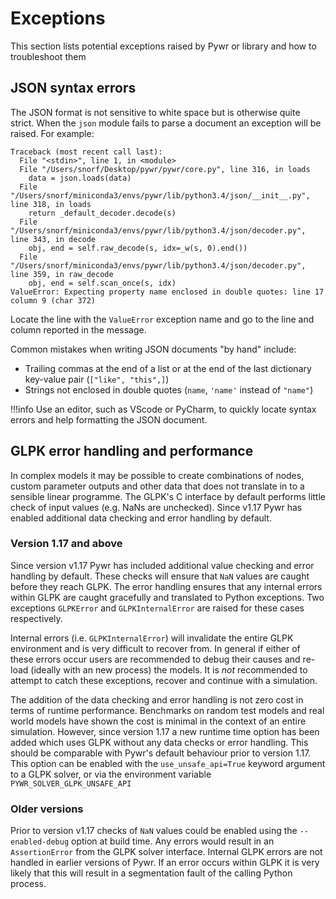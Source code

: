 # Exceptions
This section lists potential exceptions raised by Pywr or library and how to troubleshoot them

## JSON syntax errors
The JSON format is not sensitive to white space but is otherwise quite strict. 
When the `json` module fails to parse a document an exception will be raised. For example:

    Traceback (most recent call last):
      File "<stdin>", line 1, in <module>
      File "/Users/snorf/Desktop/pywr/pywr/core.py", line 316, in loads
        data = json.loads(data)
      File "/Users/snorf/miniconda3/envs/pywr/lib/python3.4/json/__init__.py", line 318, in loads
        return _default_decoder.decode(s)
      File "/Users/snorf/miniconda3/envs/pywr/lib/python3.4/json/decoder.py", line 343, in decode
        obj, end = self.raw_decode(s, idx=_w(s, 0).end())
      File "/Users/snorf/miniconda3/envs/pywr/lib/python3.4/json/decoder.py", line 359, in raw_decode
        obj, end = self.scan_once(s, idx)
    ValueError: Expecting property name enclosed in double quotes: line 17 column 9 (char 372)

Locate the line with the `ValueError` exception name and go to the line and column reported in the message.

Common mistakes when writing JSON documents "by hand" include:

- Trailing commas at the end of a list or at the end of the last dictionary key-value pair (`["like", "this",]`)
- Strings not enclosed in double quotes (`name`, `'name'` instead of `"name"`)

!!!info
    Use an editor, such as VScode or PyCharm, to quickly locate syntax errors and help
    formatting the JSON document.


## GLPK error handling and performance
In complex models it may be possible to create combinations of nodes, custom parameter outputs and other data that
does not translate in to a sensible linear programme. The GLPK's C interface by default performs little check of 
input values (e.g. NaNs are unchecked). Since v1.17 Pywr has enabled additional data checking and error 
handling by default.

### Version 1.17 and above
Since version v1.17 Pywr has included additional value checking and error handling by default. These checks will
ensure that `NaN` values are caught before they reach GLPK. The error handling ensures that any internal errors within
GLPK are caught gracefully and translated to Python exceptions. Two exceptions `GLPKError` and `GLPKInternalError`
are raised for these cases respectively.

Internal errors (i.e. `GLPKInternalError`) will invalidate the entire GLPK environment and is very difficult to recover
from. In general if either of these errors occur users are recommended to debug their causes and re-load (ideally with
an new process) the models. It is *not* recommended to attempt to catch these exceptions, recover and continue with
a simulation.

The addition of the data checking and error handling is not zero cost in terms of runtime performance. Benchmarks on
random test models and real world models have shown the cost is minimal in the context of an entire simulation.
However, since version 1.17 a new runtime time option has been added which uses GLPK without any data
checks or error handling. This should be comparable with Pywr's default behaviour prior to version 1.17. This option
can be enabled with the `use_unsafe_api=True` keyword argument to a GLPK solver, or via the environment variable
`PYWR_SOLVER_GLPK_UNSAFE_API`

### Older versions
Prior to version v1.17 checks of `NaN` values could be enabled using the `--enabled-debug` option at build time. Any
errors would result in an `AssertionError` from the GLPK solver interface. Internal GLPK errors are not handled in
earlier versions of Pywr. If an error occurs within GLPK it is very likely that this will result in a segmentation
fault of the calling Python process.